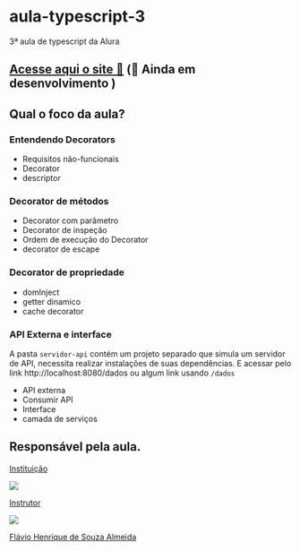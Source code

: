 # aula-typescript-3
3ª aula de typescript da Alura

## [Acesse aqui o site 🔗]() (🚧 Ainda em desenvolvimento )

## Qual o foco da aula?
### Entendendo Decorators
- Requisitos não-funcionais
- Decorator
- descriptor
### Decorator de métodos
- Decorator com parâmetro
- Decorator de inspeção
- Ordem de execução do Decorator
- decorator de escape

### Decorator de propriedade 
- domInject
- getter dinamico
- cache decorator

### API Externa e interface
A pasta ``servidor-api`` contém um projeto separado que simula um servidor de API, necessita realizar instalações de suas dependências. E acessar pelo link http://localhost:8080/dados ou algum link usando ``/dados``
- API externa
- Consumir API
- Interface
- camada de serviços


## Responsável pela aula.
  <a href="https://www.alura.com.br/">
    <p>Instituição</p>
    <img src="https://www.alura.com.br/assets/img/home/alura-logo.1647533643.svg"/>
  </a>
  <a href="https://github.com/flaviohenriquealmeida">
    <p>Instrutor</p>
     <img src="https://avatars.githubusercontent.com/u/1374362?v=4"/>
    <p>Flávio Henrique de Souza Almeida</p> 
  </a>
